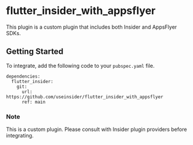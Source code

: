 # flutter_insider_with_appsflyer

This plugin is a custom plugin that includes both Insider and AppsFlyer SDKs.

## Getting Started

To integrate, add the following code to your `pubspec.yaml` file.

```
dependencies:
  flutter_insider:
    git:
      url: https://github.com/useinsider/flutter_insider_with_appsflyer
      ref: main
```

### Note

This is a custom plugin. Please consult with Insider plugin providers before integrating.
